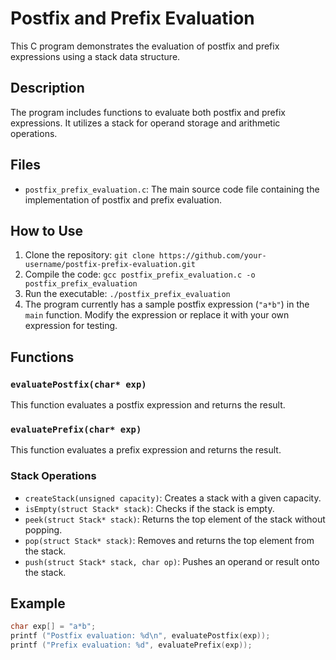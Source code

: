 # Postfix and Prefix Evaluation

This C program demonstrates the evaluation of postfix and prefix expressions using a stack data structure.

## Description

The program includes functions to evaluate both postfix and prefix expressions. It utilizes a stack for operand storage and arithmetic operations.

## Files

- `postfix_prefix_evaluation.c`: The main source code file containing the implementation of postfix and prefix evaluation.

## How to Use

1. Clone the repository: `git clone https://github.com/your-username/postfix-prefix-evaluation.git`
2. Compile the code: `gcc postfix_prefix_evaluation.c -o postfix_prefix_evaluation`
3. Run the executable: `./postfix_prefix_evaluation`
4. The program currently has a sample postfix expression (`"a*b"`) in the `main` function. Modify the expression or replace it with your own expression for testing.

## Functions

### `evaluatePostfix(char* exp)`

This function evaluates a postfix expression and returns the result.

### `evaluatePrefix(char* exp)`

This function evaluates a prefix expression and returns the result.

### Stack Operations

- `createStack(unsigned capacity)`: Creates a stack with a given capacity.
- `isEmpty(struct Stack* stack)`: Checks if the stack is empty.
- `peek(struct Stack* stack)`: Returns the top element of the stack without popping.
- `pop(struct Stack* stack)`: Removes and returns the top element from the stack.
- `push(struct Stack* stack, char op)`: Pushes an operand or result onto the stack.

## Example

```c
char exp[] = "a*b";
printf ("Postfix evaluation: %d\n", evaluatePostfix(exp));
printf ("Prefix evaluation: %d", evaluatePrefix(exp));
```



